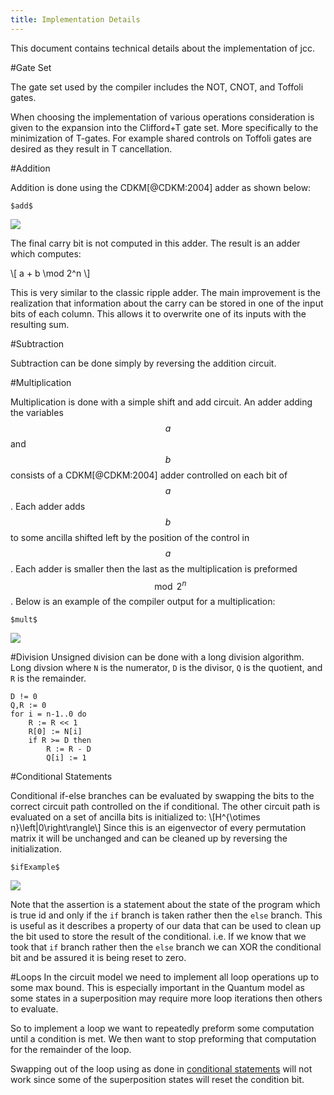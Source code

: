 ```yaml
---
title: Implementation Details
---
```


This document contains technical details about the implementation of jcc.

#Gate Set

The gate set used by the compiler includes the NOT, CNOT, and Toffoli gates.

When choosing the implementation of various operations consideration is given to the expansion into the Clifford+T gate set.
More specifically to the minimization of T-gates.
For example shared controls on Toffoli gates are desired as they result in T cancellation.

#Addition

Addition is done using the CDKM[@CDKM:2004] adder as shown below:

```
$add$
```

![](../images/add.svg)

The final carry bit is not computed in this adder.
The result is an adder which computes:

\\[ a + b \\mod 2^n \\]

This is very similar to the classic ripple adder.
The main improvement is the realization that information about the carry can be stored in one of the input bits of each column.
This allows it to overwrite one of its inputs with the resulting sum.

#Subtraction

Subtraction can be done simply by reversing the addition circuit.

#Multiplication

Multiplication is done with a simple shift and add circuit.
An adder adding the variables $$a$$ and $$b$$ consists of a CDKM[@CDKM:2004] adder controlled on each bit of $$a$$.
Each adder adds $$b$$ to some ancilla shifted left by the position of the control in $$a$$.
Each adder is smaller then the last as the multiplication is preformed $$\mod 2^n$$.
Below is an example of the compiler output for a multiplication:

```
$mult$
```

![](../images/mult.svg)

#Division
Unsigned division can be done with a long division algorithm.
Long divsion where `N` is the numerator, `D` is the divisor, `Q` is the quotient, and `R` is the remainder. 
```
D != 0
Q,R := 0                     
for i = n-1..0 do
    R := R << 1
    R[0] := N[i]
    if R >= D then
        R := R - D
        Q[i] := 1
```

#Conditional Statements

Conditional if-else branches can be evaluated by swapping the bits to the correct circuit path controlled on the if conditional.
The other circuit path is evaluated on a set of ancilla bits is initialized to:
\\[H^{\\otimes n}\\left|0\\right\\rangle\\]
Since this is an eigenvector of every permutation matrix it will be unchanged and can be cleaned up by reversing the initialization.


```
$ifExample$
```

![](../images/ifExample.svg)

Note that the assertion is a statement about the state of the program which is true id and only if the `if` branch is taken rather then the `else` branch.
This is useful as it describes a property of our data that can be used to clean up the bit used to store the result of the conditional.
i.e. If we know that we took that `if` branch rather then the `else` branch we can XOR the conditional bit and be assured it is being reset to zero.

#Loops
In the circuit model we need to implement all loop operations up to some max bound.
This is especially important in the Quantum model as some states in a superposition may require more loop iterations then others to evaluate.

So to implement a loop we want to repeatedly preform some computation until a condition is met.
We then want to stop preforming that computation for the remainder of the loop.

Swapping out of the loop using as done in [conditional statements](#conditional-statements) will not work since some of the superposition states will reset the condition bit.

